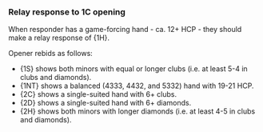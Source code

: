 ### <a name="Relay_response_to_1C_opening"> Relay response to 1C opening

When responder has a game-forcing hand - ca. 12+ HCP - they should make a relay response of {1H}.

Opener rebids as follows:

- {1S} shows both minors with equal or longer clubs (i.e. at least 5-4 in clubs and diamonds).
- {1NT} shows a balanced (4333, 4432, and 5332) hand with 19-21 HCP.
- {2C} shows a single-suited hand with 6+ clubs.
- {2D} shows a single-suited hand with 6+ diamonds.
- {2H} shows both minors with longer diamonds (i.e. at least 4-5 in clubs and diamonds).
